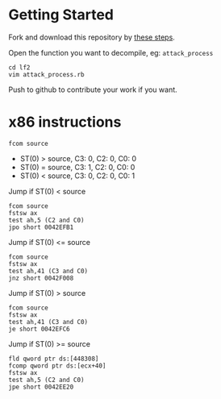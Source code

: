 #   Getting Started

Fork and download this repository by [these steps](https://help.github.com/articles/fork-a-repo).

Open the function you want to decompile, eg: `attack_process`

    cd lf2
    vim attack_process.rb

Push to github to contribute your work if you want.

#   x86 instructions

    fcom source

*   ST(0) > source, C3: 0, C2: 0, C0: 0
*   ST(0) = source, C3: 1, C2: 0, C0: 0
*   ST(0) < source, C3: 0, C2: 0, C0: 1

Jump if ST(0) < source

    fcom source
    fstsw ax
    test ah,5 (C2 and C0)
    jpo short 0042EFB1

Jump if ST(0) <= source

    fcom source
    fstsw ax
    test ah,41 (C3 and C0)
    jnz short 0042F008

Jump if ST(0) > source

    fcom source
    fstsw ax
    test ah,41 (C3 and C0)
    je short 0042EFC6

Jump if ST(0) >= source

    fld qword ptr ds:[448308]
    fcomp qword ptr ds:[ecx+40]
    fstsw ax
    test ah,5 (C2 and C0)
    jpe short 0042EE20
